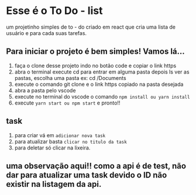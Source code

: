# Esse é o To Do - list

um projetinho simples de to - do criado em react que cria uma lista de usuário e para cada suas tarefas.

## Para iniciar o projeto é bem simples! Vamos lá...
1. faça o clone desse projeto indo no botão code e copiar o link https
2. abra o terminal execute cd para entrar em alguma pasta depois ls ver as pastas, escolha uma pasta ex: cd /Documents
3. execute o comando git clone e o link https copiado na pasta desejada
4. abra a pasta pelo vscode
5. execute no terminal do vscode o comando `npm install ou yarn install`
6. execute `yarn start ou npm start` e pronto!!

## task
1. para criar vá em `adicionar nova task`
2. para atualizar basta `clicar no titulo da task`
3. para deletar só clicar na lixeira.
## uma observação aqui!! como a api é de test, não dar para atualizar uma task devido o ID não existir na listagem da api.
